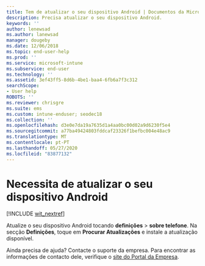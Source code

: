 ```yaml
---
title: Tem de atualizar o seu dispositivo Android | Documentos da Microsoft
description: Precisa atualizar o seu dispositivo Android.
keywords: ''
author: lenewsad
ms.author: lanewsad
manager: dougeby
ms.date: 12/06/2018
ms.topic: end-user-help
ms.prod: ''
ms.service: microsoft-intune
ms.subservice: end-user
ms.technology: ''
ms.assetid: 3ef43ff5-8d6b-4be1-baa4-6fb6a7f3c312
searchScope:
- User help
ROBOTS: ''
ms.reviewer: chrisgre
ms.suite: ems
ms.custom: intune-enduser; seodec18
ms.collection: ''
ms.openlocfilehash: d3e0e7da19a7635d1a4aa0bc00d02a9d6230f5e4
ms.sourcegitcommit: a77ba49424803fddcaf23326f1befbc004e48ac9
ms.translationtype: MT
ms.contentlocale: pt-PT
ms.lasthandoff: 05/27/2020
ms.locfileid: "83877132"
---
```

# <a name="you-need-to-update-your-android-device"></a>Necessita de atualizar o seu dispositivo Android

[!INCLUDE [wit_nextref](includes/end-user-os-update-guidance.md)]

Atualize o seu dispositivo Android tocando **definições**  >  **sobre telefone**. Na secção __Definições__, toque em __Procurar Atualizações__ e instale a atualização disponível.

Ainda precisa de ajuda? Contacte o suporte da empresa. Para encontrar as informações de contacto dele, verifique o [site do Portal da Empresa](https://go.microsoft.com/fwlink/?linkid=2010980).
